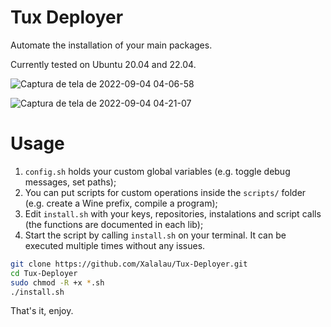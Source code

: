 # Tux Deployer

Automate the installation of your main packages.

Currently tested on Ubuntu 20.04 and 22.04.

![Captura de tela de 2022-09-04 04-06-58](https://user-images.githubusercontent.com/5098527/188301817-44c6accc-3a98-4a84-99ae-562576401601.png)

![Captura de tela de 2022-09-04 04-21-07](https://user-images.githubusercontent.com/5098527/188302254-ce356059-173c-477b-8e62-ad9eacaba90c.png)


# Usage

1. ``config.sh`` holds your custom global variables (e.g. toggle debug messages, set paths);
2. You can put scripts for custom operations inside the ``scripts/`` folder (e.g. create a Wine prefix, compile a program);
3. Edit ``install.sh`` with your keys, repositories, instalations and script calls (the functions are documented in each lib);
4. Start the script by calling ``install.sh`` on your terminal. It can be executed multiple times without any issues.

```sh
git clone https://github.com/Xalalau/Tux-Deployer.git
cd Tux-Deployer
sudo chmod -R +x *.sh
./install.sh
```

That's it, enjoy.
